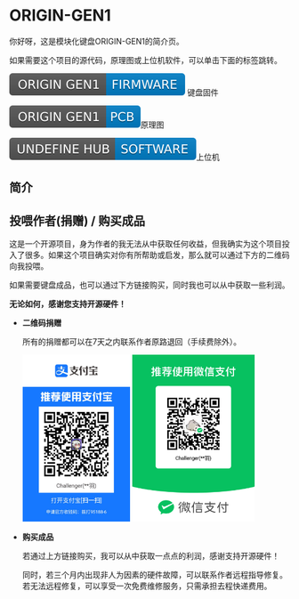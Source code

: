 # ORIGIN-GEN1

你好呀，这是模块化键盘ORIGIN-GEN1的简介页。

如果需要这个项目的源代码，原理图或上位机软件，可以单击下面的标签跳转。

[![ORIGIN GEN1 FIRMWARE](./README.assets/FirmwareLabel.svg)](https://github.com/Challenger-0/ORIGIN-GEN1-KeyboardFirmware) 键盘固件

[![ORIGIN GEN1 PCB](./README.assets/PCBLabel.svg)](https://github.com/Challenger-0/ORIGIN-GEN1-PCB)原理图

[![UNDEFINE HUB](./README.assets/SoftwareLabel.svg)](https://github.com/Challenger-0/ORIGIN-GEN1-KeyboardFirmware)上位机



## 简介

## 投喂作者(捐赠) / 购买成品

这是一个开源项目，身为作者的我无法从中获取任何收益，但我确实为这个项目投入了很多。如果这个项目确实对你有所帮助或启发，那么就可以通过下方的二维码向我投喂。

如果需要键盘成品，也可以通过下方链接购买，同时我也可以从中获取一些利润。

**无论如何，感谢您支持开源硬件！**

- **二维码捐赠**

  所有的捐赠都可以在7天之内联系作者原路退回（手续费除外）。
   <div>
  <img src="./README.assets/1676903631547.jpg" height="300px" alt="alipay" >
  <img src="./README.assets/image-20230220223642646.png" height="300px" alt="wechatpay" >
  </div>

- **购买成品**

  若通过上方链接购买，我可以从中获取一点点的利润，感谢支持开源硬件！

  同时，若三个月内出现非人为因素的硬件故障，可以联系作者远程指导修复。若无法远程修复，可以享受一次免费维修服务，只需承担去程快递费用。
